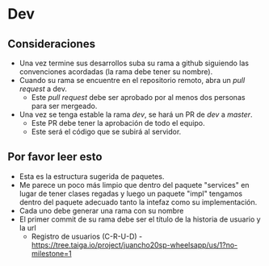 # Dev 
## Consideraciones
* Una vez termine sus desarrollos suba su rama a github siguiendo las convenciones acordadas (la rama debe tener su nombre).
* Cuando su rama se encuentre en el repositorio remoto, abra un _pull request_ a dev.
  * Este _pull request_ debe ser aprobado por al menos dos personas para ser mergeado.
* Una vez se tenga estable la rama _dev_, se hará un PR de _dev_ a _master_.
  * Este PR debe tener la aprobación de todo el equipo.
  * Este será el código que se subirá al servidor.
## Por favor leer esto
* Esta es la estructura sugerida de paquetes.
* Me parece un poco más limpio que dentro del paquete "services" en lugar de tener clases regadas y luego un paquete "impl" tengamos dentro del paquete adecuado tanto la intefaz como su implementación.
* Cada uno debe generar una rama con su nombre
* El primer commit de su rama debe ser el título de la historia de usuario y la url
  * Registro de usuarios (C-R-U-D) - https://tree.taiga.io/project/juancho20sp-wheelsapp/us/1?no-milestone=1 